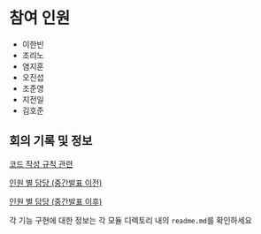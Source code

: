 # 참여 인원

- 이한빈
- 조리노
- 염지훈
- 오진섭
- 조준영
- 지전일
- 김호준

## 회의 기록 및 정보

[코드 작성 규칙 관련](https://github.com/hve4638/SystemSecurity-ProcessViewer/blob/main/.meeting/infomation.md)

[인원 별 담당 (중간발표 이전)](https://github.com/hve4638/SystemSecurity-ProcessViewer/blob/main/.meeting/roles_midterm.md)

[인원 별 담당 (중간발표 이후)](https://github.com/hve4638/SystemSecurity-ProcessViewer/blob/main/.meeting/roles_final.md)

각 기능 구현에 대한 정보는 각 모듈 디렉토리 내의 `readme.md`를 확인하세요